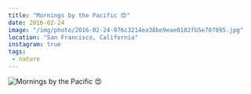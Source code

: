```yaml
---
title: "Mornings by the Pacific 😍"
date: 2016-02-24
image: "/img/photo/2016-02-24-976c3214ea38be9eae0182fb5e707895.jpg"
location: "San Francisco, California"
instagram: true
tags:
 - nature
---
```


![Mornings by the Pacific 😍](/img/photo/2016-02-24-976c3214ea38be9eae0182fb5e707895.jpg)
